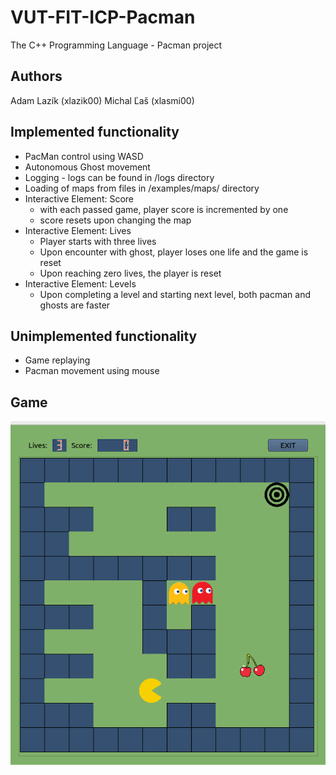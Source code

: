 # VUT-FIT-ICP-Pacman
The C++ Programming Language - Pacman project

## Authors
Adam Lazík (xlazik00)
Michal Ľaš (xlasmi00)

## Implemented functionality

- PacMan control using WASD
- Autonomous Ghost movement
- Logging - logs can be found in /logs directory
- Loading of maps from files in /examples/maps/ directory
- Interactive Element: Score
    * with each passed game, player score is incremented by one
    * score resets upon changing the map
- Interactive Element: Lives
    * Player starts with three lives
    * Upon encounter with ghost, player loses one life and the game is reset
    * Upon reaching zero lives, the player is reset
- Interactive Element: Levels
    * Upon completing a level and starting next level, both pacman and ghosts
    are faster

## Unimplemented functionality
- Game replaying
- Pacman movement using mouse


## Game
  
  
<img src="doc/images/game-photo.png">